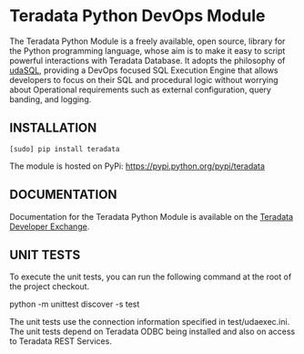 Teradata Python DevOps Module
=============================

The Teradata Python Module is a freely available, open source, library for the Python programming language, whose aim is to make it easy to script powerful interactions with Teradata Database. It adopts the philosophy of <a href="https://developer.teradata.com/tools/articles/udasql-a-devops-focused-sql-execution-engine">udaSQL</a>, providing a DevOps focused SQL Execution Engine that allows developers to focus on their SQL and procedural logic without worrying about Operational requirements such as external configuration, query banding, and logging.

INSTALLATION
------------

    [sudo] pip install teradata

The module is hosted on PyPi: https://pypi.python.org/pypi/teradata

DOCUMENTATION
-------------

Documentation for the Teradata Python Module is available on the <a href="https://developer.teradata.com/tools/reference/teradata-python-module">Teradata Developer Exchange</a>.

UNIT TESTS
----------

To execute the unit tests, you can run the following command at the root of the project checkout.  

python -m unittest discover -s test

The unit tests use the connection information specified in test/udaexec.ini.  The unit tests depend on Teradata ODBC being installed and also on access to Teradata REST Services.
